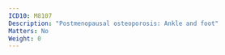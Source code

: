```yaml
---
ICD10: M8107
Description: "Postmenopausal osteoporosis: Ankle and foot"
Matters: No
Weight: 0
---
```

